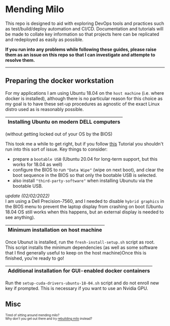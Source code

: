 # Mending Milo

This repo is designed to aid with exploring DevOps tools and practices such as test/build/deploy automation and CI/CD. Documentation and tutorials will be made to collate key information so that projects here can be replicated and redeployed as easily as possible.

**If you run into any problems while following these guides, please raise them as an issue on this repo so that I can investigate and attempte to resolve them.**
___


## Preparing the docker workstation
For my applications I am using Ubuntu 18.04 on the `host machine` (i.e. where docker is installed), although there is no particular reason for this choice as my goal is to have these set-up procedures as agnostic of the exact Linux distro used as is reasonably possible.


|Installing Ubuntu on modern DELL computers
|-
(without getting locked out of your OS by the BIOS)


This took me a while to get right, but if you follow [this](https://www.youtube.com/watch?v=n8VwTYU0Mec) Tutorial you shouldn't run into this sort of issue.
Key things to consider:
- prepare a `bootable USB` (Ubuntu 20.04 for long-term support, but this works for 18.04 as well)
- configure the BIOS to run `"Data Wipe"` (wipe on next boot), and clear the boot sequence in the BIOS so that only the bootable USB is selected.
- also install `"third-party-software"` when installing Ubunutu via the bootable USB.

*update (02/02/2022)*\
I am using a Dell Precision-7560, and I needed to disable `hybrid graphics` in the BIOS menu to prevent the laptop display from crashing on boot (Ubuntu 18.04 OS still works when this happens, but an external display is needed to see anything).



|Minimum installation on host machine
|-

Once Ubunut is installed, run the `fresh-install-setup.sh` script as root. This script installs the minimum dependencies (as well as some software that I find generally useful to keep on the host machine)Once this is finished, you're ready to go! 

|Additional installation for GUI-enabled docker containers
|-

Run the `setup-cuda-drivers-ubuntu-18-04.sh` script and do not enroll new key if prompted.
This is necessary if you want to use an Nvidia GPU.


## Misc
<sub><sup>
Tired of sitting around mending milo? \
Why don't you get out there and try [rebuilding milo](https://www.goodreads.com/en/book/show/54303312-rebuilding-milo) instead? 
</sup></sub>
